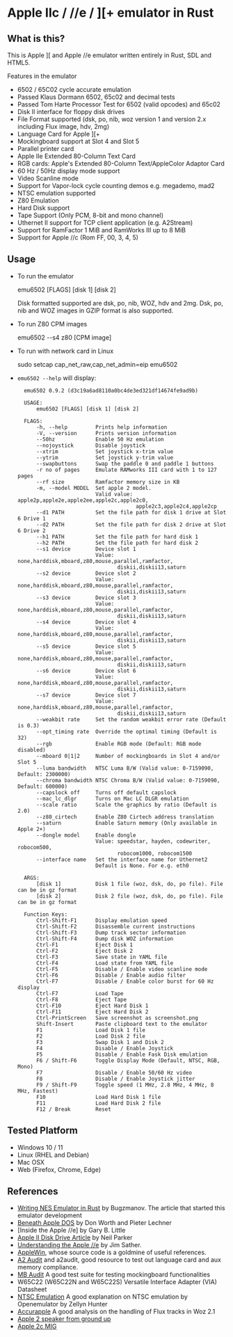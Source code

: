 # Apple IIc / //e / ][+ emulator in Rust

## What is this?

This is Apple \]\[ and Apple //e emulator written entirely in Rust, SDL and HTML5.

Features in the emulator

- 6502 / 65C02 cycle accurate emulation
- Passed Klaus Dormann 6502, 65c02 and decimal tests
- Passed Tom Harte Processor Test for 6502 (valid opcodes) and 65c02
- Disk II interface for floppy disk drives
- File Format supported (dsk, po, nib, woz version 1 and version 2.x including Flux image, hdv, 2mg)
- Language Card for Apple ][+
- Mockingboard support at Slot 4 and Slot 5
- Parallel printer card
- Apple IIe Extended 80-Column Text Card
- RGB cards: Apple's Extended 80-Column Text/AppleColor Adaptor Card
- 60 Hz / 50Hz display mode support
- Video Scanline mode
- Support for Vapor-lock cycle counting demos e.g. megademo, mad2
- NTSC emulation supported
- Z80 Emulation
- Hard Disk support 
- Tape Support (Only PCM, 8-bit and mono channel)
- Uthernet II support for TCP client application (e.g. A2Stream)
- Support for RamFactor 1 MiB and RamWorks III up to 8 MiB
- Support for Apple //c (Rom FF, 00, 3, 4, 5)

## Usage

- To run the emulator

  emu6502 [FLAGS] [disk 1] [disk 2]

  Disk formatted supported are dsk, po, nib, WOZ, hdv and 2mg. Dsk, po, nib and WOZ images in GZIP format is also supported.

- To run Z80 CPM images

  emu6502 --s4 z80 [CPM image]

- To run with network card in Linux

  sudo setcap cap_net_raw,cap_net_admin=eip emu6502

- `emu6502 --help` will display:

        emu6502 0.9.2 (d3c19a6ad8110a0bc4de3ed321df14674fe9ad9b)

        USAGE:
            emu6502 [FLAGS] [disk 1] [disk 2]

        FLAGS:
            -h, --help         Prints help information
            -V, --version      Prints version information
            --50hz             Enable 50 Hz emulation
            --nojoystick       Disable joystick
            --xtrim            Set joystick x-trim value
            --ytrim            Set joystick y-trim value
            --swapbuttons      Swap the paddle 0 and paddle 1 buttons
            -r no of pages     Emulate RAMworks III card with 1 to 127 pages
            --rf size          Ramfactor memory size in KB
            -m, --model MODEL  Set apple 2 model.
                               Valid value: apple2p,apple2e,apple2ee,apple2c,apple2c0,
                                            apple2c3,apple2c4,apple2cp
            --d1 PATH          Set the file path for disk 1 drive at Slot 6 Drive 1
            --d2 PATH          Set the file path for disk 2 drive at Slot 6 Drive 2
            --h1 PATH          Set the file path for hard disk 1
            --h2 PATH          Set the file path for hard disk 2
            --s1 device        Device slot 1
                               Value: none,harddisk,mboard,z80,mouse,parallel,ramfactor,
                                      diskii,diskii13,saturn
            --s2 device        Device slot 2
                               Value: none,harddisk,mboard,z80,mouse,parallel,ramfactor,
                                      diskii,diskii13,saturn
            --s3 device        Device slot 3
                               Value: none,harddisk,mboard,z80,mouse,parallel,ramfactor,
                                      diskii,diskii13,saturn
            --s4 device        Device slot 4
                               Value: none,harddisk,mboard,z80,mouse,parallel,ramfactor,
                                      diskii,diskii13,saturn
            --s5 device        Device slot 5
                               Value: none,harddisk,mboard,z80,mouse,parallel,ramfactor,
                                      diskii,diskii13,saturn
            --s6 device        Device slot 6
                               Value: none,harddisk,mboard,z80,mouse,parallel,ramfactor,
                                      diskii,diskii13,saturn
            --s7 device        Device slot 7
                               Value: none,harddisk,mboard,z80,mouse,parallel,ramfactor,
                                      diskii,diskii13,saturn
            --weakbit rate     Set the random weakbit error rate (Default is 0.3)
            --opt_timing rate  Override the optimal timing (Default is 32)
            --rgb              Enable RGB mode (Default: RGB mode disabled)
            --mboard 0|1|2     Number of mockingboards in Slot 4 and/or Slot 5
            --luma bandwidth   NTSC Luma B/W (Valid value: 0-7159090, Default: 2300000)
            --chroma bandwidth NTSC Chroma B/W (Valid value: 0-7159090, Default: 600000)
            --capslock off     Turns off default capslock
            --mac_lc_dlgr      Turns on Mac LC DLGR emulation
            --scale ratio      Scale the graphics by ratio (Default is 2.0)
            --z80_cirtech      Enable Z80 Cirtech address translation
            --saturn           Enable Saturn memory (Only available in Apple 2+)
            --dongle model     Enable dongle
                               Value: speedstar, hayden, codewriter, robocom500,
                                      robocom1000, robocom1500
            --interface name   Set the interface name for Uthernet2
                               Default is None. For e.g. eth0

        ARGS:
            [disk 1]           Disk 1 file (woz, dsk, do, po file). File can be in gz format
            [disk 2]           Disk 2 file (woz, dsk, do, po file). File can be in gz format

        Function Keys:
            Ctrl-Shift-F1      Display emulation speed
            Ctrl-Shift-F2      Disassemble current instructions
            Ctrl-Shift-F3      Dump track sector information
            Ctrl-Shift-F4      Dump disk WOZ information
            Ctrl-F1            Eject Disk 1
            Ctrl-F2            Eject Disk 2
            Ctrl-F3            Save state in YAML file
            Ctrl-F4            Load state from YAML file
            Ctrl-F5            Disable / Enable video scanline mode
            Ctrl-F6            Disable / Enable audio filter
            Ctrl-F7            Disable / Enable color burst for 60 Hz display
            Ctrl-F7            Load Tape
            Ctrl-F8            Eject Tape
            Ctrl-F10           Eject Hard Disk 1
            Ctrl-F11           Eject Hard Disk 2
            Ctrl-PrintScreen   Save screenshot as screenshot.png
            Shift-Insert       Paste clipboard text to the emulator
            F1                 Load Disk 1 file
            F2                 Load Disk 2 file
            F3                 Swap Disk 1 and Disk 2
            F4                 Disable / Enable Joystick
            F5                 Disable / Enable Fask Disk emulation
            F6 / Shift-F6      Toggle Display Mode (Default, NTSC, RGB, Mono)
            F7                 Disable / Enable 50/60 Hz video
            F8                 Disable / Enable Joystick jitter
            F9 / Shift-F9      Toggle speed (1 MHz, 2.8 MHz, 4 MHz, 8 MHz, Fastest)
            F10                Load Hard Disk 1 file
            F11                Load Hard Disk 2 file
            F12 / Break        Reset

## Tested Platform

- Windows 10 / 11
- Linux (RHEL and Debian)
- Mac OSX
- Web (Firefox, Chrome, Edge)

## References
- [Writing NES Emulator in Rust](https://bugzmanov.github.io/nes_ebook) by Bugzmanov. The article that started this emulator development
- [Beneath Apple DOS](http://www.scribd.com/doc/200679/Beneath-Apple-DOS-By-Don-Worth-and-Pieter-Lechner) by Don Worth and Pieter Lechner
- [Inside the Apple //e] by Gary B. Little
- [Apple II Disk Drive Article](https://mirrors.apple2.org.za/apple.cabi.net/FAQs.and.INFO/DiskDrives/disk.routines.txt) by Neil Parker
- [Understanding the Apple //e](https://archive.org/details/Understanding_the_Apple_IIe) by Jim Sather.
- [AppleWin](https://github.com/AppleWin/AppleWin/), whose source code is a goldmine of useful references.
- [A2 Audit](https://github.com/zellyn/a2audit) and a2audit, good resource to test out language card and aux memory compliance.
- [MB Audit](https://github.com/tomcw/mb-audit) A good test suite for testing mockingboard functionalities
- W65C22 (W65C22N and W65C22S) Versatile Interface Adapter (VIA) Datasheet
- [NTSC Emulation](https://observablehq.com/@zellyn/apple-ii-ntsc-emulation-openemulator-explainer) A good explanation on NTSC emulation by Openemulator by Zellyn Hunter
- [Accurapple](https://gitlab.com/wiz21/accurapple/-/blob/main/additional/floppy.ipynb)
A good analysis on the handling of Flux tracks in Woz 2.1
- [Apple 2 speaker from ground up](https://www.kansasfest.org/wp-content/uploads/2022/08/KFest2022-Kennaway-a2-audio.pdf)
- [Apple 2c MIG](http://apple2.guidero.us/doku.php/mg_notes/apple_iic/mig_chip)
